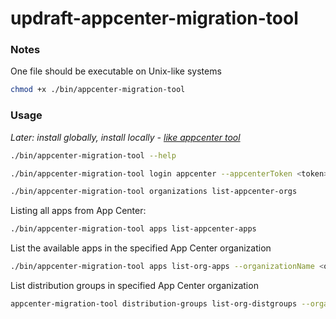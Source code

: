 # updraft-appcenter-migration-tool

### Notes

One file should be executable on Unix-like systems

```bash
chmod +x ./bin/appcenter-migration-tool
```

### Usage

_Later: install globally, install locally - [like appcenter tool](https://github.com/appcircleio/appcenter-migration-tool?tab=readme-ov-file#installation-instructions)_

```bash
./bin/appcenter-migration-tool --help
```

```bash
./bin/appcenter-migration-tool login appcenter --appcenterToken <token>
```

```bash
./bin/appcenter-migration-tool organizations list-appcenter-orgs
```

Listing all apps from App Center:
```bash
./bin/appcenter-migration-tool apps list-appcenter-apps
```

List the available apps in the specified App Center organization
```bash
./bin/appcenter-migration-tool apps list-org-apps --organizationName <organization-name>
```

List distribution groups in specified App Center organization
```bash
appcenter-migration-tool distribution-groups list-org-distgroups --organizationName <organization-name>
```
